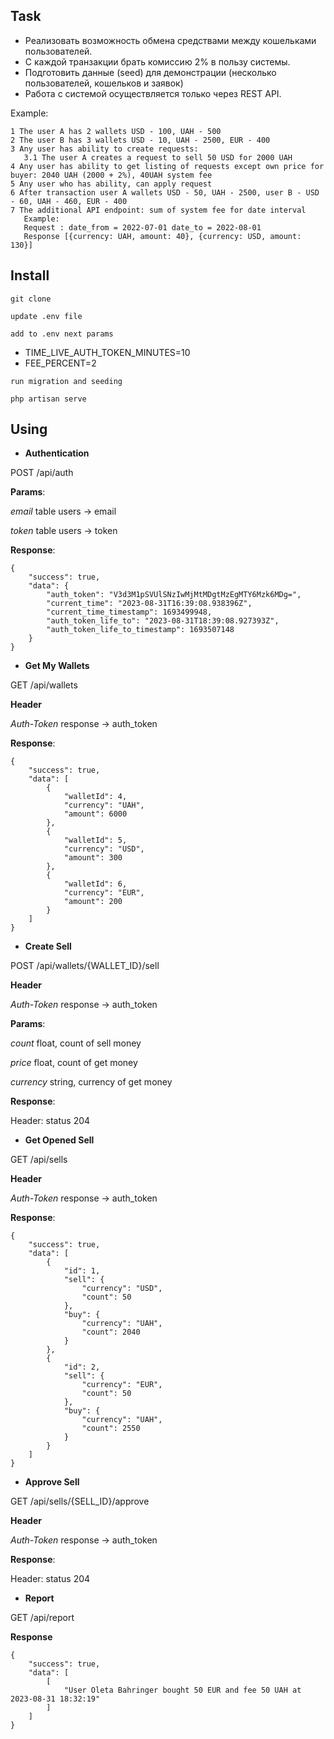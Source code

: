 ## Task
- Реализовать возможность обмена средствами между кошельками пользователей.
- С каждой транзакции брать комиссию 2% в пользу системы.
- Подготовить данные (seed) для демонстрации (несколько пользователей, кошельков и заявок)
- Работа с системой осуществляется только через REST API.

Example:
```
1 The user A has 2 wallets USD - 100, UAH - 500
2 The user B has 3 wallets USD - 10, UAH - 2500, EUR - 400
3 Any user has ability to create requests:
   3.1 The user A creates a request to sell 50 USD for 2000 UAH
4 Any user has ability to get listing of requests except own price for buyer: 2040 UAH (2000 + 2%), 40UAH system fee
5 Any user who has ability, can apply request
6 After transaction user A wallets USD - 50, UAH - 2500, user B - USD - 60, UAH - 460, EUR - 400
7 The additional API endpoint: sum of system fee for date interval
   Example:
   Request : date_from = 2022-07-01 date_to = 2022-08-01
   Response [{currency: UAH, amount: 40}, {currency: USD, amount: 130}]
```
## Install
``git clone``

``update .env file``

`` add to .env next params ``
- TIME_LIVE_AUTH_TOKEN_MINUTES=10
- FEE_PERCENT=2

`` run migration and seeding ``

`` php artisan serve ``

## Using
- **Authentication**

POST /api/auth

**Params**:

_email_ table users -> email

_token_  table users -> token

**Response**:

```
{
    "success": true,
    "data": {
        "auth_token": "V3d3M1pSVUlSNzIwMjMtMDgtMzEgMTY6Mzk6MDg=",
        "current_time": "2023-08-31T16:39:08.938396Z",
        "current_time_timestamp": 1693499948,
        "auth_token_life_to": "2023-08-31T18:39:08.927393Z",
        "auth_token_life_to_timestamp": 1693507148
    }
}
```
- **Get My Wallets**

GET /api/wallets

**Header**

_Auth-Token_ response -> auth_token

**Response**:

```
{
    "success": true,
    "data": [
        {
            "walletId": 4,
            "currency": "UAH",
            "amount": 6000
        },
        {
            "walletId": 5,
            "currency": "USD",
            "amount": 300
        },
        {
            "walletId": 6,
            "currency": "EUR",
            "amount": 200
        }
    ]
}
```

- **Create Sell**

POST /api/wallets/{WALLET_ID}/sell

**Header**

_Auth-Token_ response -> auth_token

**Params**:

_count_ float, count of sell money

_price_ float, count of get money

_currency_ string, currency of get money

**Response**:

Header: status 204

- **Get Opened Sell**

GET /api/sells

**Header**

_Auth-Token_ response -> auth_token

**Response**:
```
{
    "success": true,
    "data": [
        {
            "id": 1,
            "sell": {
                "currency": "USD",
                "count": 50
            },
            "buy": {
                "currency": "UAH",
                "count": 2040
            }
        },
        {
            "id": 2,
            "sell": {
                "currency": "EUR",
                "count": 50
            },
            "buy": {
                "currency": "UAH",
                "count": 2550
            }
        }
    ]
}
```

- **Approve Sell**

GET /api/sells/{SELL_ID}/approve

**Header**

_Auth-Token_ response -> auth_token

**Response**:

Header: status 204

- **Report**

GET /api/report

**Response**

```
{
    "success": true,
    "data": [
        [
            "User Oleta Bahringer bought 50 EUR and fee 50 UAH at 2023-08-31 18:32:19"
        ]
    ]
}
```
